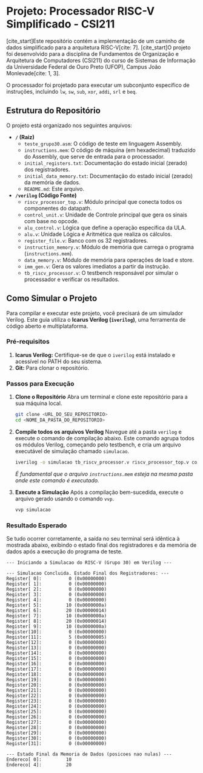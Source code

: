 # Projeto: Processador RISC-V Simplificado - CSI211

[cite_start]Este repositório contém a implementação de um caminho de dados simplificado para a arquitetura RISC-V[cite: 7]. [cite_start]O projeto foi desenvolvido para a disciplina de Fundamentos de Organização e Arquitetura de Computadores (CSI211) do curso de Sistemas de Informação da Universidade Federal de Ouro Preto (UFOP), Campus João Monlevade[cite: 1, 3].

O processador foi projetado para executar um subconjunto específico de instruções, incluindo `lw`, `sw`, `sub`, `xor`, `addi`, `srl` e `beq`.

## Estrutura do Repositório

O projeto está organizado nos seguintes arquivos:

* **`/` (Raiz)**
    * `teste_grupo30.asm`: O código de teste em linguagem Assembly.
    * `instructions.mem`: O código de máquina (em hexadecimal) traduzido do Assembly, que serve de entrada para o processador.
    * `initial_registers.txt`: Documentação do estado inicial (zerado) dos registradores.
    * `initial_data_memory.txt`: Documentação do estado inicial (zerado) da memória de dados.
    * `README.md`: Este arquivo.
* **`/verilog` (Código Fonte)**
    * `riscv_processor_top.v`: Módulo principal que conecta todos os componentes do datapath.
    * `control_unit.v`: Unidade de Controle principal que gera os sinais com base no opcode.
    * `alu_control.v`: Lógica que define a operação específica da ULA.
    * `alu.v`: Unidade Lógica e Aritmética que realiza os cálculos.
    * `register_file.v`: Banco com os 32 registradores.
    * `instruction_memory.v`: Módulo de memória que carrega o programa (`instructions.mem`).
    * `data_memory.v`: Módulo de memória para operações de load e store.
    * `imm_gen.v`: Gera os valores imediatos a partir da instrução.
    * `tb_riscv_processor.v`: O testbench responsável por simular o processador e verificar os resultados.

## Como Simular o Projeto

Para compilar e executar este projeto, você precisará de um simulador Verilog. Este guia utiliza o **Icarus Verilog (`iverilog`)**, uma ferramenta de código aberto e multiplataforma.

### Pré-requisitos

1.  **Icarus Verilog:** Certifique-se de que o `iverilog` está instalado e acessível no PATH do seu sistema.
2.  **Git:** Para clonar o repositório.

### Passos para Execução

1.  **Clone o Repositório**
    Abra um terminal e clone este repositório para a sua máquina local.
    ```sh
    git clone <URL_DO_SEU_REPOSITORIO>
    cd <NOME_DA_PASTA_DO_REPOSITORIO>
    ```

2.  **Compile todos os arquivos Verilog**
    Navegue até a pasta `verilog` e execute o comando de compilação abaixo. Este comando agrupa todos os módulos Verilog, começando pelo testbench, e cria um arquivo executável de simulação chamado `simulacao`.
    ```sh
    iverilog -o simulacao tb_riscv_processor.v riscv_processor_top.v control_unit.v alu_control.v alu.v register_file.v imm_gen.v instruction_memory.v data_memory.v
    ```
    *É fundamental que o arquivo `instructions.mem` esteja na mesma pasta onde este comando é executado.*

3.  **Execute a Simulação**
    Após a compilação bem-sucedida, execute o arquivo gerado usando o comando `vvp`.
    ```sh
    vvp simulacao
    ```

### Resultado Esperado

Se tudo ocorrer corretamente, a saída no seu terminal será idêntica à mostrada abaixo, exibindo o estado final dos registradores e da memória de dados após a execução do programa de teste.

```
--- Iniciando a Simulacao do RISC-V (Grupo 30) em Verilog ---

--- Simulacao Concluida. Estado Final dos Registradores: ---
Register[ 0]:          0 (0x00000000)
Register[ 1]:          0 (0x00000000)
Register[ 2]:          0 (0x00000000)
Register[ 3]:          0 (0x00000000)
Register[ 4]:          0 (0x00000000)
Register[ 5]:         10 (0x0000000a)
Register[ 6]:         20 (0x00000014)
Register[ 7]:         10 (0x0000000a)
Register[ 8]:         20 (0x00000014)
Register[ 9]:         10 (0x0000000a)
Register[10]:          0 (0x00000000)
Register[11]:          5 (0x00000005)
Register[12]:          0 (0x00000000)
Register[13]:          0 (0x00000000)
Register[14]:          0 (0x00000000)
Register[15]:          0 (0x00000000)
Register[16]:          0 (0x00000000)
Register[17]:          0 (0x00000000)
Register[18]:          0 (0x00000000)
Register[19]:          0 (0x00000000)
Register[20]:          0 (0x00000000)
Register[21]:          0 (0x00000000)
Register[22]:          0 (0x00000000)
Register[23]:          0 (0x00000000)
Register[24]:          0 (0x00000000)
Register[25]:          0 (0x00000000)
Register[26]:          0 (0x00000000)
Register[27]:          0 (0x00000000)
Register[28]:          0 (0x00000000)
Register[29]:          0 (0x00000000)
Register[30]:          0 (0x00000000)
Register[31]:          0 (0x00000000)

--- Estado Final da Memoria de Dados (posicoes nao nulas) ---
Endereco[ 0]:         10
Endereco[ 4]:         20
```